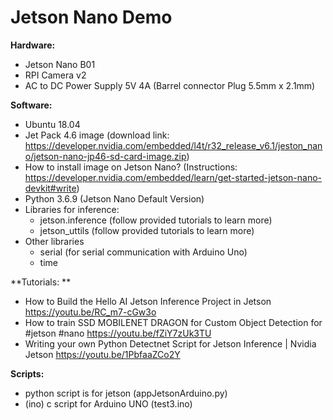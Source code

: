 # Jetson Nano Demo

**Hardware:**
- Jetson Nano B01
- RPI Camera v2
- AC to DC Power Supply 5V 4A (Barrel connector Plug 5.5mm x 2.1mm)

**Software:**
- Ubuntu 18.04
- Jet Pack 4.6 image (download link: https://developer.nvidia.com/embedded/l4t/r32_release_v6.1/jeston_nano/jetson-nano-jp46-sd-card-image.zip)
- How to install image on Jetson Nano? (Instructions: https://developer.nvidia.com/embedded/learn/get-started-jetson-nano-devkit#write)
- Python 3.6.9 (Jetson Nano Default Version)
- Libraries for inference:
  - jetson.inference (follow provided tutorials to learn more)
  - jetson_uttils (follow provided tutorials to learn more)
- Other libraries
  - serial (for serial communication with Arduino Uno)
  - time

**Tutorials: **
- How to Build the Hello AI Jetson Inference Project in Jetson https://youtu.be/RC_m7-cGw3o
- How to train SSD MOBILENET DRAGON for Custom Object Detection for #jetson #nano https://youtu.be/fZiY7zUk3TU
- Writing your own Python Detectnet Script for Jetson Inference | Nvidia Jetson https://youtu.be/1PbfaaZCo2Y


**Scripts:**
- python script is for jetson (appJetsonArduino.py)
- (ino) c script for Arduino UNO (test3.ino)
